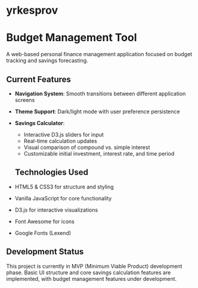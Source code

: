 # yrkesprov


# Budget Management Tool

A web-based personal finance management application focused on budget tracking and savings forecasting.

## Current Features

- **Navigation System**: Smooth transitions between different application screens
- **Theme Support**: Dark/light mode with user preference persistence
- **Savings Calculator**:
  - Interactive D3.js sliders for input
  - Real-time calculation updates
  - Visual comparison of compound vs. simple interest
  - Customizable initial investment, interest rate, and time period

  ## Technologies Used

- HTML5 & CSS3 for structure and styling
- Vanilla JavaScript for core functionality
- D3.js for interactive visualizations
- Font Awesome for icons
- Google Fonts (Lexend)

## Development Status

This project is currently in MVP (Minimum Viable Product) development phase. Basic UI structure and core savings calculation features are implemented, with budget management features under development.

